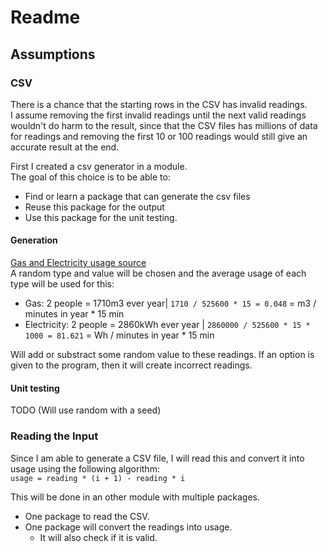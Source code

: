 # Readme

## Assumptions

### CSV

There is a chance that the starting rows in the CSV has invalid readings. <br> 
I assume removing the first invalid readings until the next valid readings wouldn't do harm to the result, since that the CSV files has millions of data for readings and removing the first 10 or 100 readings would still give an accurate result at the end. 

First I created a csv generator in a module. <br>
The goal of this choice is to be able to:

* Find or learn a package that can generate the csv files
* Reuse this package for the output
* Use this package for the unit testing.

#### Generation

[Gas and Electricity usage source](https://www.engie.nl/product-advies/gemiddeld-energieverbruik) <br>
A random type and value will be chosen and the average usage of each type will be used for this:

* Gas: 2 people = 1710m3 ever year| `1710 / 525600 * 15 = 0.048` = m3 / minutes in year * 15 min
* Electricity: 2 people = 2860kWh ever year | `2860000 / 525600 * 15 * 1000 = 81.621` = Wh / minutes in year * 15 min

Will add or substract some random value to these readings. If an option is given to the program, then it will create
incorrect readings.

#### Unit testing

TODO (Will use random with a seed)

### Reading the Input

Since I am able to generate a CSV file, I will read this and convert it into usage using the following algorithm: <br>
`usage = reading * (i + 1) - reading * i`

This will be done in an other module with multiple packages.

* One package to read the CSV.
* One package will convert the readings into usage.
    * It will also check if it is valid.
